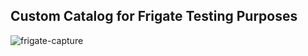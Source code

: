 ## Custom Catalog for Frigate Testing Purposes


![frigate-capture](https://user-images.githubusercontent.com/41552663/163620817-01678622-aecf-4535-8f6f-0cc16ec8db15.gif)
